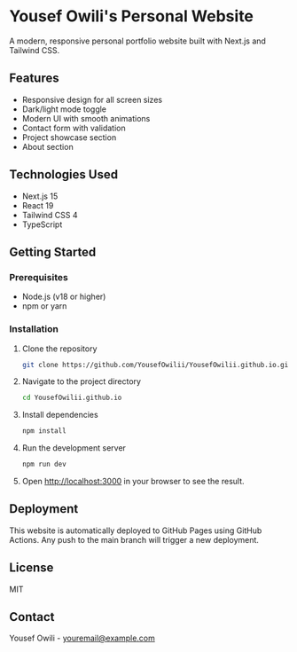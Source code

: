 # Yousef Owili's Personal Website

A modern, responsive personal portfolio website built with Next.js and Tailwind CSS.

## Features

- Responsive design for all screen sizes
- Dark/light mode toggle
- Modern UI with smooth animations
- Contact form with validation
- Project showcase section
- About section

## Technologies Used

- Next.js 15
- React 19
- Tailwind CSS 4
- TypeScript

## Getting Started

### Prerequisites

- Node.js (v18 or higher)
- npm or yarn

### Installation

1. Clone the repository
   ```bash
   git clone https://github.com/YousefOwilii/YousefOwilii.github.io.git
   ```

2. Navigate to the project directory
   ```bash
   cd YousefOwilii.github.io
   ```

3. Install dependencies
   ```bash
   npm install
   ```

4. Run the development server
   ```bash
   npm run dev
   ```

5. Open [http://localhost:3000](http://localhost:3000) in your browser to see the result.

## Deployment

This website is automatically deployed to GitHub Pages using GitHub Actions. Any push to the main branch will trigger a new deployment.

## License

MIT

## Contact

Yousef Owili - youremail@example.com
